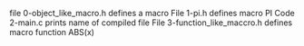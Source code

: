 file 0-object_like_macro.h defines a macro
File 1-pi.h defines macro PI
Code 2-main.c prints name of compiled file
File 3-function_like_maccro.h defines macro function ABS(x)
